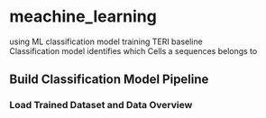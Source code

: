 # meachine_learning
using ML classification model training TERI baseline\
Classification model identifies which Cells a sequences belongs to

## Build Classification Model Pipeline
### Load Trained Dataset and Data Overview
